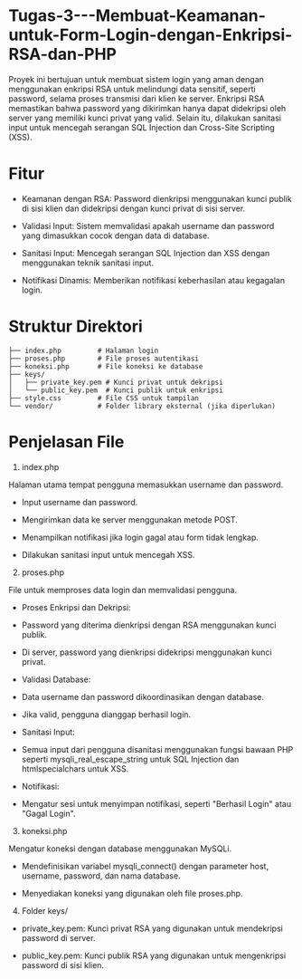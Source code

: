 # Tugas-3---Membuat-Keamanan-untuk-Form-Login-dengan-Enkripsi-RSA-dan-PHP
Proyek ini bertujuan untuk membuat sistem login yang aman dengan menggunakan enkripsi RSA untuk melindungi data sensitif, seperti password, selama proses transmisi dari klien ke server. Enkripsi RSA memastikan bahwa password yang dikirimkan hanya dapat didekripsi oleh server yang memiliki kunci privat yang valid. Selain itu, dilakukan sanitasi input untuk mencegah serangan SQL Injection dan Cross-Site Scripting (XSS).

# Fitur
* Keamanan dengan RSA: Password dienkripsi menggunakan kunci publik di sisi klien dan didekripsi dengan kunci privat di sisi server.

* Validasi Input: Sistem memvalidasi apakah username dan password yang dimasukkan cocok dengan data di database.

* Sanitasi Input: Mencegah serangan SQL Injection dan XSS dengan menggunakan teknik sanitasi input.

* Notifikasi Dinamis: Memberikan notifikasi keberhasilan atau kegagalan login.

# Struktur Direktori
 ```.
├── index.php         # Halaman login
├── proses.php        # File proses autentikasi
├── koneksi.php       # File koneksi ke database
├── keys/
│   ├── private_key.pem # Kunci privat untuk dekripsi
│   └── public_key.pem  # Kunci publik untuk enkripsi
├── style.css         # File CSS untuk tampilan
└── vendor/           # Folder library eksternal (jika diperlukan)
```
# Penjelasan File
1. index.php

Halaman utama tempat pengguna memasukkan username dan password.

* Input username dan password.

* Mengirimkan data ke server menggunakan metode POST.

* Menampilkan notifikasi jika login gagal atau form tidak lengkap.

* Dilakukan sanitasi input untuk mencegah XSS.

2. proses.php

File untuk memproses data login dan memvalidasi pengguna.

* Proses Enkripsi dan Dekripsi:

 - Password yang diterima dienkripsi dengan RSA menggunakan kunci publik.

 - Di server, password yang dienkripsi didekripsi menggunakan kunci privat.

* Validasi Database:

 * Data username dan password dikoordinasikan dengan database.

 * Jika valid, pengguna dianggap berhasil login.

* Sanitasi Input:

 * Semua input dari pengguna disanitasi menggunakan fungsi bawaan PHP seperti mysqli_real_escape_string untuk SQL Injection dan htmlspecialchars untuk XSS.

* Notifikasi:

 * Mengatur sesi untuk menyimpan notifikasi, seperti "Berhasil Login" atau "Gagal Login".

3. koneksi.php

Mengatur koneksi dengan database menggunakan MySQLi.

* Mendefinisikan variabel mysqli_connect() dengan parameter host, username, password, dan nama database.

* Menyediakan koneksi yang digunakan oleh file proses.php.

4. Folder keys/

* private_key.pem: Kunci privat RSA yang digunakan untuk mendekripsi password di server.

* public_key.pem: Kunci publik RSA yang digunakan untuk mengenkripsi password di sisi klien.
